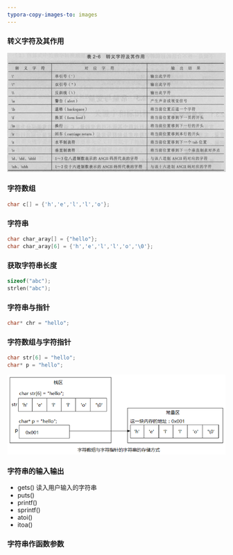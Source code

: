 ```yaml
---
typora-copy-images-to: images
---
```


### 转义字符及其作用

![1499574320749](images/1499574320749.png)

### 字符数组

```c
char c[] = {'h','e','l','l','o'};
```

### 字符串

```c
char char_aray[] = {"hello"};
char char_aray[6] = {'h','e','l','l','o','\0'};
```

### 获取字符串长度

```c
sizeof("abc");
strlen("abc");
```

### 字符串与指针

```c
char* chr = "hello";
```

### 字符数组与字符指针

```c
char str[6] = "hello";
char* p = "hello";
```

![1499529425079](images/1499529425079.png)

### 字符串的输入输出

- gets() 读入用户输入的字符串
- puts()
- printf()
- sprintf()
- atoi()
- itoa()

### 字符串作函数参数